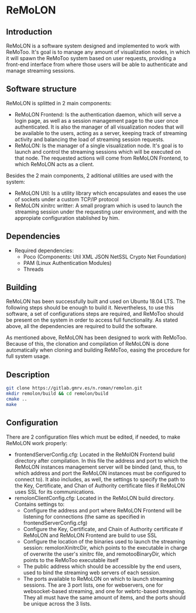ReMoLON
=====================================================

## Introduction

ReMoLON is a software system designed and implemented to work with ReMoToo.
It's goal is to manage any amount of visualization nodes, in which it will
spawn the ReMoToo system based on user requests, providing a front-end interface
from where those users will be able to authenticate and manage streaming sessions.

## Software structure

ReMoLON is splitted in 2 main components:
* ReMoLON Frontend: Is the authentication daemon, which will serve a login page,
  as well as a session management page to the user once authenticated. It is also
  the manager of all visualization nodes that will be available to the users, acting
  as a server, keeping track of streaming activity and balancing the load of streaming 
  session requests.
* ReMoLON: Is the manager of a single visualization node. It's goal is to launch and
  control the streaming sessions which will be executed on that node. The requested 
  actions will come from ReMoLON Frontend, to which ReMoLON acts as a client.

Besides the 2 main components, 2 aditional utilities are used with the system:
* ReMoLON Util: Is a utility library which encapsulates and eases the use of
  sockets under a custom TCP/IP protocol
* ReMoLON xinitrc writter: A small program which is used to launch the streaming
  session under the requesting user environment, and with the appropiate configuration
  stablished by him.

## Dependencies
* Required dependencies:
    * Poco (Components: Util XML JSON NetSSL Crypto Net Foundation)
    * PAM (Linux Authentication Modules)
    * Threads

## Building

ReMoLON has been successfully built and used on Ubuntu 18.04 LTS. 
The following steps should be enough to build it. Nevertheless, to use this software,
a set of configurations steps are required, and ReMoToo should be present on the
system in order to access full functionality. As stated above, all the dependencies
are required to build the software.

As mentioned above, ReMoLON has been designed to work with ReMoToo. Because of this,
the clonation and compilation of ReMoLON is done automatically when cloning and building
ReMoToo, easing the procedure for full system usage.

## Description

```bash
git clone https://gitlab.gmrv.es/n.roman/remolon.git
mkdir remolon/build && cd remolon/build
cmake ..
make
```

## Configuration

There are 2 configuration files which must be edited, if needed, to make ReMoLON
work properly:
* frontendServerConfig.cfg: Located in the ReMolON Frontend build directory after
  compilation. In this file the address and port to which the ReMoLON instances 
  management server will be binded (and, thus, to which address and port the ReMoLON
  instances must be configured to connect to). It also includes, as well, the settings
  to specify the path to the Key, Certificate, and Chan of Authority certificate files
  if ReMoLON uses SSL for its communications.
* remolonClientConfig.cfg: Located in the ReMoLON build directory. Contains settings to:
    * Configure the address and port where ReMoLON Frontend will be listening for
      connections (the same as specified in frontendServerConfig.cfg)
    * Configure the Key, Certificate, and Chain of Authority certificate if ReMoLON and
      ReMoLON Frontend are build to use SSL
    * Configure the location of the binaries used to launch the streaming session: 
      remolonXinitrcDir, which points to the executable in charge of overwrite the user's 
      xinitrc file, and remotooBinaryDir, which points to the ReMoToo executable itself
    * The public address which should be accessible by the end users, used to bind the
      streaming web servers of each session.
    * The ports available to ReMoLON on which to launch streaming sessions. The are 3 port
      lists, one for webservers, one for websocket-based streaming, and one for webrtc-based
      streaming. They all must have the same amount of items, and the ports should be unique
      across the 3 lists.
